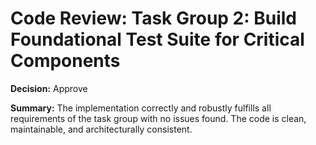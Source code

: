 # Code Review: Task Group 2: Build Foundational Test Suite for Critical Components

**Decision:** Approve

**Summary:**
The implementation correctly and robustly fulfills all requirements of the task group with no issues found. The code is clean, maintainable, and architecturally consistent.
